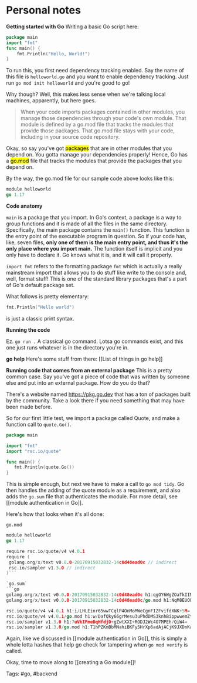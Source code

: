 # Personal notes

**Getting started with Go**
Writing a basic Go script here:

```go
package main
import "fmt"
func main() {
    fmt.Println("Hello, World!")
}
```

To run this, you first need dependency tracking enabled.
Say the name of this file is `helloworld.go` and you want to enable dependency tracking. Just run `go mod init helloworld` and you're good to go!

Why though?
Well, this makes less sense when we're talking local machines, apparently,  but here goes.
> When your code imports packages contained in other modules, you manage those dependencies through your code's own module. That module is defined by a go.mod file that tracks the modules that provide those packages. That go.mod file stays with your code, including in your source code repository.

Okay, so say you've got <mark style="background: undefined;">packages</mark> that are in other modules that you depend on. You gotta manage your dependencies properly! Hence, Go has a <mark style="background: undefined;">go.mod</mark> file that tracks the modules that provide the packages that you depend on.

By the way, the go.mod file for our sample code above looks like this:
```go
module helloworld
go 1.17
```


**Code anatomy**

`main` is a package that you import. In Go's context, a package is a way to group functions and it is made of all the files in the same directory. Specifically, the main package contains the `main()` function. This function is the entry point of the executable program in question. So if your code has, like, seven files, **only one of them is the main entry point, and thus it's the only place where you import main.** The function itself is implicit and you only have to declare it. Go knows what it is, and it will call it properly.

`import fmt` refers to the formatting package `fmt` which is actually a really mainstream import that allows you to do stuff like write to the console and, well, format stuff! This is one of the standard library packages that's a part of Go's default package set. 

What follows is pretty elementary: 
```go
fmt.Println("Hello world")
```

is just a classic print syntax.

**Running the code**

Ez.
```go run .```
A classical go command. Lotsa go commands exist, and this one just runs whatever is in the directory you're in.

**go help**
Here's some stuff from there:
[[List of things in go help]]

**Running code that comes from an external package**
 This is a pretty common case. Say you've got a piece of code that was written by someone else and put into an external package. How do you do that?

 There's a website named https://pkg.go.dev that has a ton of packages built by the community. Take a look there if you need something that may have been made before.

 So for our first little test, we import a package called Quote, and make a function call to `quote.Go()`.
 ```go
package main

import "fmt"
import "rsc.io/quote"

func main() {
    fmt.Println(quote.Go())
} 
```

This is simple enough, but next we have to make a call to `go mod tidy`. Go then handles the adding of the quote module as a requirement, and also adds the `go.sum` file that authenticates the module. For more detail, see [[module authentication in Go]].

Here's how that looks when it's all done:

`go.mod`
```go 
module helloworld
go 1.17

require rsc.io/quote/v4 v4.0.1
require (
 golang.org/x/text v0.0.0-20170915032832-14c0d48ead0c // indirect
 rsc.io/sampler v1.3.0 // indirect
)```

`go.sum`
```go
golang.org/x/text v0.0.0-20170915032832-14c0d48ead0c h1:qgOY6WgZOaTkIIMiVjBQcw93ERBE4m30iBm00nkL0i8=
golang.org/x/text v0.0.0-20170915032832-14c0d48ead0c/go.mod h1:NqM8EUOU14njkJ3fqMW+pc6Ldnwhi/IjpwHt7yyuwOQ=

rsc.io/quote/v4 v4.0.1 h1:i/LHLEinr65wwTCqlP4OnMoMWeCgnFIZFvifdXNK+5M=
rsc.io/quote/v4 v4.0.1/go.mod h1:w/DafQky66grMesu3uPhdDMS3knhBippwwemZtMOyCI=
rsc.io/sampler v1.3.0 h1:7uVkIFmeBqHfdjD+gZwtXXI+RODJ2Wc4O7MPEh/QiW4=
rsc.io/sampler v1.3.0/go.mod h1:T1hPZKmBbMNahiBKFy5HrXp6adAjACjK9JXDnKaTXpA=
```
Again, like we discussed in [[module authentication in Go]], this is simply a whole lotta hashes that help go check for tampering when `go mod verify` is called.

Okay, time to move along to [[creating a Go module]]!

Tags: #go, #backend